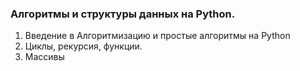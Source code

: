 ### Алгоритмы и структуры данных на Python.
1. Введение в Алгоритмизацию и простые алгоритмы на Python
2. Циклы, рекурсия, функции.
3. Массивы